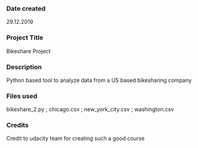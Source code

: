 ### Date created
29.12.2019

### Project Title
Bikeshare Project

### Description
Python based tool to analyze data from a US based bikesharing company

### Files used
bikeshare_2.py ; chicago.csv ; new_york_city.csv ; washington.csv

### Credits
Credit to udacity team for creating such a good course
